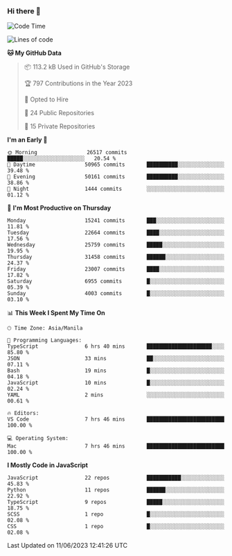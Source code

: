 ### Hi there 👋

<!--START_SECTION:waka-->
![Code Time](http://img.shields.io/badge/Code%20Time-311%20hrs%2050%20mins-blue)

![Lines of code](https://img.shields.io/badge/From%20Hello%20World%20I%27ve%20Written-57.6%20million%20lines%20of%20code-blue)

**🐱 My GitHub Data** 

> 📦 113.2 kB Used in GitHub's Storage 
 > 
> 🏆 797 Contributions in the Year 2023
 > 
> 💼 Opted to Hire
 > 
> 📜 24 Public Repositories 
 > 
> 🔑 15 Private Repositories 
 > 
**I'm an Early 🐤** 

```text
🌞 Morning                26517 commits       █████░░░░░░░░░░░░░░░░░░░░   20.54 % 
🌆 Daytime                50965 commits       ██████████░░░░░░░░░░░░░░░   39.48 % 
🌃 Evening                50161 commits       ██████████░░░░░░░░░░░░░░░   38.86 % 
🌙 Night                  1444 commits        ░░░░░░░░░░░░░░░░░░░░░░░░░   01.12 % 
```
📅 **I'm Most Productive on Thursday** 

```text
Monday                   15241 commits       ███░░░░░░░░░░░░░░░░░░░░░░   11.81 % 
Tuesday                  22664 commits       ████░░░░░░░░░░░░░░░░░░░░░   17.56 % 
Wednesday                25759 commits       █████░░░░░░░░░░░░░░░░░░░░   19.95 % 
Thursday                 31458 commits       ██████░░░░░░░░░░░░░░░░░░░   24.37 % 
Friday                   23007 commits       ████░░░░░░░░░░░░░░░░░░░░░   17.82 % 
Saturday                 6955 commits        █░░░░░░░░░░░░░░░░░░░░░░░░   05.39 % 
Sunday                   4003 commits        █░░░░░░░░░░░░░░░░░░░░░░░░   03.10 % 
```


📊 **This Week I Spent My Time On** 

```text
🕑︎ Time Zone: Asia/Manila

💬 Programming Languages: 
TypeScript               6 hrs 40 mins       █████████████████████░░░░   85.80 % 
JSON                     33 mins             ██░░░░░░░░░░░░░░░░░░░░░░░   07.11 % 
Bash                     19 mins             █░░░░░░░░░░░░░░░░░░░░░░░░   04.18 % 
JavaScript               10 mins             █░░░░░░░░░░░░░░░░░░░░░░░░   02.24 % 
YAML                     2 mins              ░░░░░░░░░░░░░░░░░░░░░░░░░   00.61 % 

🔥 Editors: 
VS Code                  7 hrs 46 mins       █████████████████████████   100.00 % 

💻 Operating System: 
Mac                      7 hrs 46 mins       █████████████████████████   100.00 % 
```

**I Mostly Code in JavaScript** 

```text
JavaScript               22 repos            ███████████░░░░░░░░░░░░░░   45.83 % 
Python                   11 repos            ██████░░░░░░░░░░░░░░░░░░░   22.92 % 
TypeScript               9 repos             █████░░░░░░░░░░░░░░░░░░░░   18.75 % 
SCSS                     1 repo              █░░░░░░░░░░░░░░░░░░░░░░░░   02.08 % 
CSS                      1 repo              █░░░░░░░░░░░░░░░░░░░░░░░░   02.08 % 
```




 Last Updated on 11/06/2023 12:41:26 UTC
<!--END_SECTION:waka-->
